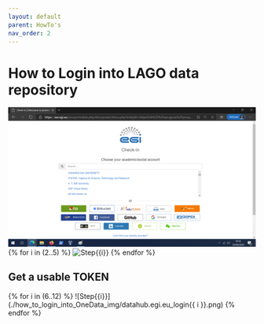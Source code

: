 ```yaml
---
layout: default
parent: HowTo's
nav_order: 2
---
```


# How to Login into LAGO data repository 
 ![Step](./how_to_login_into_OneData_img/datahub.egi.eu_login2.png)
{% for i in (2..5) %} 
  ![Step{{i}}](/docs/howtos/how_to_login_into_OneData_img/datahub.egi.eu_login{{i}}.png)
{% endfor %}

## Get a usable TOKEN

{% for i in (6..12) %} 
  ![Step{{i}}](./how_to_login_into_OneData_img/datahub.egi.eu_login{{ i }}.png)
{% endfor %}
